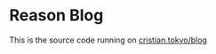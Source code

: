 # Reason Blog

This is the source code running on [cristian.tokyo/blog](http://cristian.tokyo/blog)
